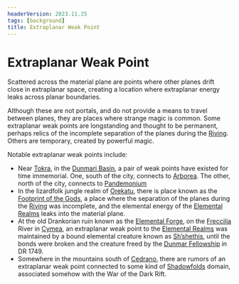 ```yaml
---
headerVersion: 2023.11.25
tags: [background]
title: Extraplanar Weak Point
---
```

# Extraplanar Weak Point

Scattered across the material plane are points where other planes drift close in extraplanar space, creating a location where extraplanar energy leaks across planar boundaries. 

Although these are not portals, and do not provide a means to travel between planes, they are places where strange magic is common. Some extraplanar weak points are longstanding and thought to be permanent, perhaps relics of the incomplete separation of the planes during the [Riving](<../../events/ancient/riving.md>). Others are temporary, created by powerful magic. 


Notable extraplanar weak points include:
- Near [Tokra](<../../gazetteer/greater-dunmar/realms/dunmar/central-dunmar/tokra/tokra.md>), in the [Dunmari Basin](<../../gazetteer/greater-dunmar/dunmari-basin/dunmari-basin.md>), a pair of weak points have existed for time immemorial. One, south of the city, connects to [Arborea](<spiritual-realms/other-realms/arborea.md>). The other, north of the city, connects to [Pandemonium](<spiritual-realms/other-realms/pandemonium.md>)
- In the lizardfolk jungle realm of [Orekatu](<../../gazetteer/far-south/orekatu.md>), there is place known as the [Footprint of the Gods](<../../gazetteer/far-south/azta-lekua.md>), a place where the separation of the planes during the [Riving](<../../events/ancient/riving.md>) was incomplete, and the elemental energy of the [Elemental Realms](<energy-realms/elemental-realms/elemental-realms.md>) leaks into the material plane.
- At the old Drankorian ruin known as the [Elemental Forge](<../../gazetteer/western-green-sea/cymea/elemental-forge.md>), on the [Freccilia](<../../gazetteer/western-green-sea/cymea/freccilia.md>) River in [Cymea](<../../gazetteer/western-green-sea/cymea/cymea.md>), an extraplanar weak point to the [Elemental Realms](<energy-realms/elemental-realms/elemental-realms.md>) was maintained by a bound elemental creature known as [Sh’shethis](<../../people/extraplanar-powers/shshethis.md>), until the bonds were broken and the creature freed by the [Dunmar Fellowship](<../../people/pcs/dunmar-fellowship/dunmar-fellowship.md>) in DR 1749. 
- Somewhere in the mountains south of [Cedrano](<../../gazetteer/west-coast/chardonian-empire/apporia/cedrano.md>), there are rumors of an extraplanar weak point connected to some kind of [Shadowfolds](<echo-realms/shadowfolds/shadowfolds.md>) domain, associated somehow with the War of the Dark Rift.


